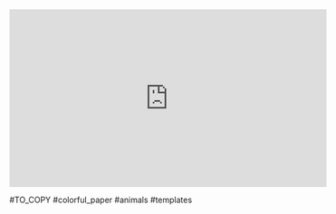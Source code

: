 <iframe width="560" height="315" src="https://www.youtube.com/embed/zcXg-q4Wx5w" title="YouTube video player" frameborder="0" allow="accelerometer; autoplay; clipboard-write; encrypted-media; gyroscope; picture-in-picture; web-share" allowfullscreen></iframe>

#TO_COPY #colorful_paper #animals #templates 